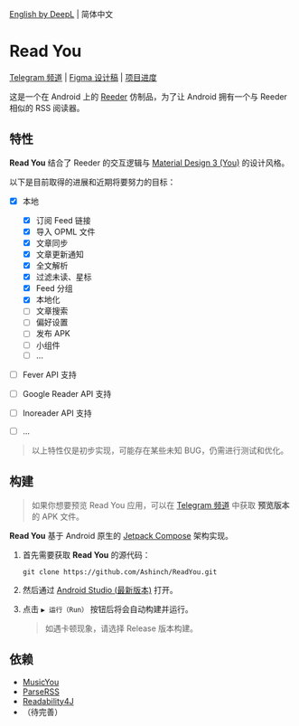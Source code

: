 [English by DeepL](https://github.com/Ashinch/ReadYou/blob/main/README.md) | 简体中文

# Read You

[Telegram 频道](https://t.me/ReadYouApp) | [Figma 设计稿](https://www.figma.com/file/ViBW8GbUgkTMmK6a80h8X1/Reader-You?node-id=7028%3A23673) | [项目进度](https://github.com/Ashinch/ReadYou/projects/1)

这是一个在 Android 上的 [Reeder](https://reederapp.com/) 仿制品，为了让 Android 拥有一个与 Reeder 相似的 RSS 阅读器。

## 特性

**Read You** 结合了 Reeder 的交互逻辑与 [Material Design 3 (You)](https://m3.material.io/) 的设计风格。

以下是目前取得的进展和近期将要努力的目标：

-   [x] 本地

    -   [x] 订阅 Feed 链接
    -   [x] 导入 OPML 文件
    -   [x] 文章同步
    -   [x] 文章更新通知
    -   [x] 全文解析
    -   [x] 过滤未读、星标
    -   [x] Feed 分组
    -   [x] 本地化
    -   [ ] 文章搜索
    -   [ ] 偏好设置
    -   [ ] 发布 APK
    -   [ ] 小组件
    -   [ ] ...

-   [ ] Fever API 支持
-   [ ] Google Reader API 支持
-   [ ] Inoreader API 支持
-   [ ] ...

> 以上特性仅是初步实现，可能存在某些未知 BUG，仍需进行测试和优化。

## 构建

> 如果你想要预览 Read You 应用，可以在 [Telegram 频道](https://t.me/ReadYouApp) 中获取 **预览版本** 的 APK 文件。

**Read You** 基于 Android 原生的 [Jetpack Compose](https://developer.android.com/jetpack/compose) 架构实现。

1. 首先需要获取 **Read You** 的源代码：

    ```shell
    git clone https://github.com/Ashinch/ReadYou.git
    ```

2. 然后通过 [Android Studio (最新版本)](https://developer.android.com/studio) 打开。

3. 点击 `▶ 运行（Run）` 按钮后将会自动构建并运行。

    > 如遇卡顿现象，请选择 Release 版本构建。

## 依赖

-   [MusicYou](https://github.com/Kyant0/MusicYou)
-   [ParseRSS](https://github.com/muhrifqii/ParseRSS)
-   [Readability4J](https://github.com/dankito/Readability4J)
-   （待完善）
